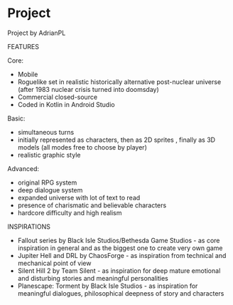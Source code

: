 # Project

Project by AdrianPL

FEATURES

Core:

- Mobile
- Roguelike set in realistic historically alternative post-nuclear universe (after 1983 nuclear crisis turned into doomsday)
- Commercial closed-source
- Coded in Kotlin in Android Studio

Basic:

- simultaneous turns
- initially represented as characters, then as 2D sprites , finally as 3D models (all modes free to choose by player)
- realistic graphic style

Advanced:

- original RPG system
- deep dialogue system
- expanded universe with lot of text to read
- presence of charismatic and believable characters
- hardcore difficulty and high realism

INSPIRATIONS

- Fallout series by Black Isle Studios/Bethesda Game Studios - as core inspiration in general and as the biggest one to create very own game
- Jupiter Hell and DRL by ChaosForge - as inspiration from technical and mechanical point of view
- Silent Hill 2 by Team Silent - as inspiration for deep mature emotional and disturbing stories and meaningful personalities
- Planescape: Torment by Black Isle Studios - as inspiration for meaningful dialogues, philosophical deepness of story and characters
